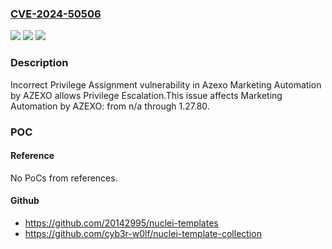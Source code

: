### [CVE-2024-50506](https://cve.mitre.org/cgi-bin/cvename.cgi?name=CVE-2024-50506)
![](https://img.shields.io/static/v1?label=Product&message=Marketing%20Automation%20by%20AZEXO&color=blue)
![](https://img.shields.io/static/v1?label=Version&message=n%2Fa%3C%3D%201.27.80%20&color=brighgreen)
![](https://img.shields.io/static/v1?label=Vulnerability&message=CWE-266%3A%20Incorrect%20Privilege%20Assignment&color=brighgreen)

### Description

Incorrect Privilege Assignment vulnerability in Azexo Marketing Automation by AZEXO allows Privilege Escalation.This issue affects Marketing Automation by AZEXO: from n/a through 1.27.80.

### POC

#### Reference
No PoCs from references.

#### Github
- https://github.com/20142995/nuclei-templates
- https://github.com/cyb3r-w0lf/nuclei-template-collection

